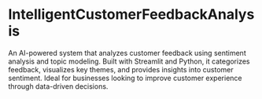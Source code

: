 # IntelligentCustomerFeedbackAnalysis
An AI-powered system that analyzes customer feedback using sentiment analysis and topic modeling. Built with Streamlit and Python, it categorizes feedback, visualizes key themes, and provides insights into customer sentiment. Ideal for businesses looking to improve customer experience through data-driven decisions.
